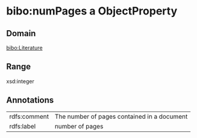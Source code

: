 # bibo:numPages a ObjectProperty

## Domain

[bibo:Literature](/ontology/bibo/Literature)

## Range

xsd:integer

## Annotations

|||
|-----|-----|
|rdfs:comment|The number of pages contained in a document|
|rdfs:label|number of pages|

